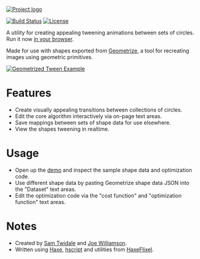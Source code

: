 [![Project logo](https://github.com/Tw1ddle/geometrize-tween-optimizer/blob/master/screenshots/logo.png?raw=true "Geometrize Tween Optimizer Project logo")](http://www.geometrize.co.uk/)

[![Build Status](https://img.shields.io/travis/Tw1ddle/geometrize-tween-optimizer.svg?style=flat-square)](https://travis-ci.org/Tw1ddle/geometrize-tween-optimizer)
[![License](http://img.shields.io/:license-mit-blue.svg?style=flat-square)](https://github.com/Tw1ddle/geometrize-tween-optimizer/blob/master/LICENSE)

A utility for creating appealing tweening animations between sets of circles. Run it now [in your browser](http://tweenoptimizer.geometrize.co.uk/).

Made for use with shapes exported from [Geometrize](http://www.geometrize.co.uk/), a tool for recreating images using geometric primitives.

[![Geometrized Tween Example](https://github.com/Tw1ddle/geometrize-tween-optimizer/blob/master/screenshots/example_tween.gif?raw=true "Geometrized Tween Example")](http://www.geometrize.co.uk/)

# Features
 * Create visually appealing transitions between collections of circles.
 * Edit the core algorithm interactively via on-page text areas.
 * Save mappings between sets of shape data for use elsewhere.
 * View the shapes tweening in realtime.
 
# Usage
 * Open up the [demo](http://tweenoptimizer.geometrize.co.uk/) and inspect the sample shape data and optimization code.
 * Use different shape data by pasting Geometrize shape data JSON into the "Dataset" text areas.
 * Edit the optimization code via the "cost function" and "optimization function" text areas.

# Notes
 * Created by [Sam Twidale](https://github.com/Tw1ddle) and [Joe Williamson](https://github.com/JoeCreates/).
 * Written using [Haxe](https://github.com/HaxeFoundation/haxe), [hscript](https://github.com/HaxeFoundation/hscript) and utilities from [HaxeFlixel](https://github.com/HaxeFlixel/flixel).
